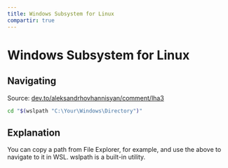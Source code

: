```yaml
---
title: Windows Subsystem for Linux
compartir: true
---
```


# Windows Subsystem for Linux

## Navigating

Source: [dev.to/aleksandrhovhannisyan/comment/lha3](https://dev.to/aleksandrhovhannisyan/comment/lha3)

```sh
cd "$(wslpath "C:\Your\Windows\Directory")"
```

## Explanation

You can copy a path from File Explorer, for example, and use the above to navigate to it in WSL. wslpath is a built-in utility.
